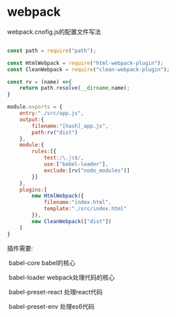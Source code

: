 # webpack

webpack.cnofig.js的配置文件写法

```javascript

const path = require("path");

const HtmlWebpack = require("html-webpack-plugin");
const CleanWebpack = require("clean-webpack-plugin");

const rv = (name) =>{
    return path.resolve(__dirname,name);
}

module.exports = {
    entry:"./src/app.js",
    output:{
        filename:"[hash]_app.js",
        path:rv("dist")
    },
    module:{
        rules:[{
            test:/\.js$/,
            use:["babel-loader"],
            exclude:[rv("node_modules")]
        }]
    },
    plugins:[
        new HtmlWebpack({
            filename:"index.html",
            template:"./src/index.html"
        }),
        new CleanWebpack(["dist"])
    ]
}
```



插件需要:

​	babel-core     babel的核心

​	babel-loader		webpack处理代码的核心

​	babel-preset-react    处理react代码

​	babel-preset-env		处理es6代码

​	